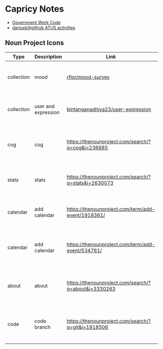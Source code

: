 Capricy Notes
===


* [Government Work Code](https://download.bls.gov/pub/time.series/tu/tu.actcode)
* [dariusk@github ATUS activities](https://github.com/dariusk/corpora/blob/master/data/humans/atus_activities.json)


Noun Project Icons
---

| Type | Description | Link | License | Attribution | Style |
|------|-------------|------|---------|-------------|-------|
| collection | mood | [rflor/mood-survey](https://thenounproject.com/rflor/collection/mood-survey/) | CC-BY | by Rflor, from the Noun Project | thick, solid, negative-space, heavy |
| collection | user and expression | [bintanganadhiya23/user-expression](https://thenounproject.com/bintanganandhiya23/collection/user-expressions/) | CC-BY | by Bintang Anandhiya, from the Noun Project | line, medium |
| cog | cog | https://thenounproject.com/search/?q=cog&i=236685 | CC-BY | cog by Darrin Higgins from the Noun Project | ... |
| stats | stats | https://thenounproject.com/search/?q=stats&i=2630073 | CC-BY | stats by IconSrc from the Noun Project | ... |
| calendar | add calendar | https://thenounproject.com/term/add-event/1918361/ | CC-BY | add event by Sophia Bai from the Noun Project | ... |
| calendar | add calendar | https://thenounproject.com/term/add-event/534761/ | CC-BY | add event by Shmidt Sergey from the Noun Project | ... |
| about | about | https://thenounproject.com/search/?q=about&i=3330263 | about by Jae Deasigner from the Noun Project | ... |
| code | code branch | https://thenounproject.com/search/?q=git&i=1918506 | Git Branch by icon 54 from the Noun Project | ... |
